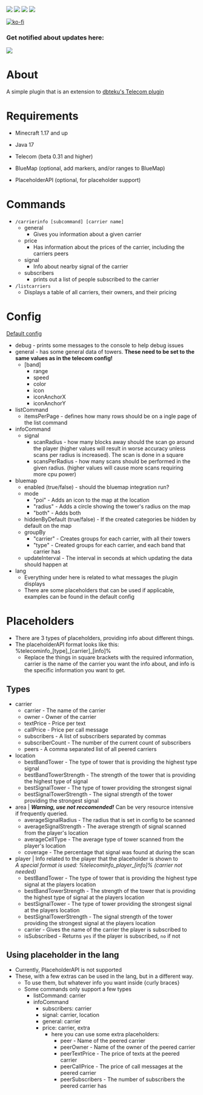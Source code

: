 [![](https://img.shields.io/github/issues/008kevin/TelecomInfo?style=for-the-badge)](https://github.com/008kevin/TelecomInfo/issues) [![](https://img.shields.io/github/release/008kevin/TelecomInfo?style=for-the-badge)](https://github.com/008kevin/TelecomInfo/releases) [![](https://pluginbadges.glitch.me/api/v1/dl/Downloads-orange.svg?spigot=telecominfo.119255&github=008kevin%2FTelecomInfo&style=for-the-badge)](https://www.spigotmc.org/resources/telecominfo.119255/) [![](https://img.shields.io/github/stars/008kevin/TelecomInfo?style=for-the-badge)]()

[![ko-fi](https://ko-fi.com/img/githubbutton_sm.svg)](https://ko-fi.com/B0B712JIZG)


### Get notified about updates here:
[![](https://dcbadge.limes.pink/api/server/https://discord.gg/5hNaqhpczK)](https://discord.gg/5hNaqhpczK)
# About
A simple plugin that is an extension to [dbteku's Telecom plugin](https://www.spigotmc.org/resources/telecom.42914/)
# Requirements
- Minecraft 1.17 and up
- Java 17
- Telecom (beta 0.31 and higher)



- BlueMap (optional, add markers, and/or ranges to BlueMap)
- PlaceholderAPI (optional, for placeholder support)
# Commands
- `/carrierinfo [subcommand] [carrier name]`
  - general 
    - Gives you information about a given carrier
  - price 
    - Has information about the prices of the carrier, including the carriers peers
  - signal
    - Info about nearby signal of the carrier
  - subscribers
    - prints out a list of people subscribed to the carrier
- `/listcarriers`
  - Displays a table of all carriers, their owners, and their pricing
# Config
[Default config](https://github.com/008kevin/TelecomInfo/blob/main/src/main/resources/config.yml)
- debug - prints some messages to the console to help debug issues
- general - has some general data of towers. **These need to be set to the same values as in the telecom config!**
  - [band]
    - range
    - speed
    - color
    - icon
    - iconAnchorX
    - iconAnchorY
- listCommand
  - itemsPerPage - defines how many rows should be on a ingle page of the list command
- infoCommand
  - signal
    - scanRadius - how many blocks away should the scan go around the player (higher values will result in worse accuracy unless scans per radius is increased). The scan is done in a square
    - scansPerRadius - how many scans should be performed in the given radius. (higher values will cause more scans requiring more cpu power)
- bluemap
  - enabled (true/false) - should the bluemap integration run?
  - mode
    - "poi" - Adds an icon to the map at the location
    - "radius" - Adds a circle showing the tower's radius on the map
    - "both" - Adds both
  - hiddenByDefault (true/false) - If the created categories be hidden by default on the map
  - groupBy
    - "carrier" - Creates groups for each carrier, with all their towers
    - "type" - Created groups for each carrier, and each band that carrier has
  - updateInterval - The interval in seconds at which updating the data should happen at
- lang
  - Everything under here is related to what messages the plugin displays
  - There are some placeholders that can be used if applicable, examples can be found in the default config

# Placeholders
- There are 3 types of placeholders, providing info about different things.
- The placeholderAPI format looks like this: %telecominfo\_[type]\_[carrier]\_[info]%
  - Replace the things in square brackets with the required information, carrier is the name of the carrier you want the info about, and info is the specific information you want to get.
## Types
- carrier
  - carrier - The name of the carrier
  - owner - Owner of the carrier
  - textPrice - Price per text
  - callPrice - Price per call message
  - subscribers - A list of subscribers separated by commas
  - subscriberCount - The number of the current count of subscribers
  - peers - A comma separated list of all peered carriers
- location
  - bestBandTower - The type of tower that is providing the highest type signal
  - bestBandTowerStrength - The strength of the tower that is providing the highest type of signal
  - bestSignalTower - The type of tower providing the strongest signal
  - bestSignalTowerStrength - The signal strength of the tower providing the strongest signal
- area | ***Warning, use not reccomended!*** Can be very resource intensive if frequently queried.
  - averageSignalRadius - The radius that is set in config to be scanned
  - averageSignalStrength - The average strength of signal scanned from the player's location
  - averageCellType - The average type of tower scanned from the player's location
  - coverage - The percentage that signal was found at during the scan
- player | Info related to the player that the placeholder is shown to <br> _A special format is used: %telecominfo\_player\_[info]% (carrier not needed)_
  - bestBandTower - The type of tower that is providing the highest type signal at the players location
  - bestBandTowerStrength - The strength of the tower that is providing the highest type of signal at the players location
  - bestSignalTower - The type of tower providing the strongest signal at the players location
  - bestSignalTowerStrength - The signal strength of the tower providing the strongest signal at the players location
  - carrier - Gives the name of the carrier the player is subscribed to
  - isSubscribed - Returns `yes` if the player is subscribed, `no` if not

## Using placeholder in the lang
- Currently, PlaceholderAPI is not supported
- These, with a few extras can be used in the lang, but in a different way.
  - To use them, but whatever info you want inside {curly braces}
  - Some commands only support a few types
    - listCommand: carrier
    - infoCommand
      - subscribers: carrier
      - signal: carrier, location
      - general: carrier
      - price: carrier, extra
        - here you can use some extra placeholders:
          - peer - Name of the peered carrier
          - peerOwner - Name of the owner of the peered carrier
          - peerTextPrice - The price of texts at the peered carrier
          - peerCallPrice - The price of call messages at the peered carrier
          - peerSubscribers - The number of subscribers the peered carrier has
